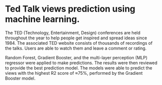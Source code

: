 # Ted Talk views prediction using machine learning.

The TED (Technology, Entertainment, Design) conferences are held throughout the year to help people get inspired and spread ideas since 1984. The associated TED website consists of thousands of recordings of the talks. Users are able to watch them and leave a comment or rating.

Random Forest, Gradient Booster, and the multi-layer perception (MLP) regressor were applied to make predictions. The results were then reviewed to provide the best prediction model. The models were able to predict the views with the highest R2 score of ≈75%, performed by the Gradient Booster model.
